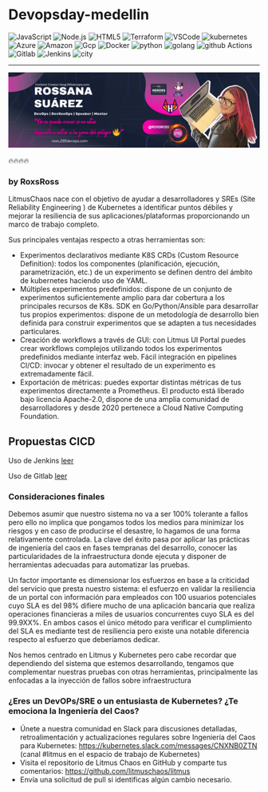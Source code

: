 # Devopsday-medellin

![JavaScript](https://img.shields.io/badge/-JavaScript-F7DF1E?style=for-the-badge&logo=JavaScript&logoColor=black)
![Node.js](https://img.shields.io/badge/-Node.js-339933?style=for-the-badge&logo=node.js&logoColor=white)
![HTML5](https://img.shields.io/badge/-HTML5-E34F26?style=for-the-badge&logo=html5&logoColor=white)
![Terraform](https://img.shields.io/badge/terraform-7B42BC?logo=terraform&logoColor=white&style=for-the-badge)
![VSCode](https://img.shields.io/badge/Visual_Studio_Code-0078D4?style=for-the-badge&logo=visual%20studio%20code&logoColor=white)
![kubernetes](https://img.shields.io/badge/kubernetes-326CE5?logo=kubernetes&logoColor=white&style=for-the-badge)
![Azure](https://img.shields.io/badge/azure-0078D4?logo=microsoft-azure&logoColor=white&style=for-the-badge)
![Amazon](https://img.shields.io/badge/Amazon_AWS-232F3E?style=for-the-badge&logo=amazon-aws&logoColor=white)
![Gcp](https://img.shields.io/badge/Google_Cloud-4285F4?style=for-the-badge&logo=google-cloud&logoColor=white)
![Docker](https://img.shields.io/badge/docker-2496ED?logo=docker&logoColor=white&style=for-the-badge)
![python](https://img.shields.io/badge/python-3776AB?logo=python&logoColor=white&style=for-the-badge)
![golang](https://img.shields.io/badge/Go-00ADD8?style=for-the-badge&logo=go&logoColor=white)
![github Actions](https://img.shields.io/badge/GitHub_Actions-2088FF?style=for-the-badge&logo=github-actions&logoColor=white)
![Gitlab](https://img.shields.io/badge/GitLab-330F63?style=for-the-badge&logo=gitlab&logoColor=white)
![Jenkins](	https://img.shields.io/badge/Jenkins-D24939?style=for-the-badge&logo=Jenkins&logoColor=white)
![city](https://img.shields.io/badge/TeamCity-000000?style=for-the-badge&logo=TeamCity&logoColor=white)

---
![](https://github.com/roxsross/roxsross/blob/main/images/roxsross-banner-1.png)

🔥🔥🔥🔥

### by RoxsRoss


LitmusChaos nace con el objetivo de ayudar a desarrolladores y SREs (Site Reliability Engineering ) de Kubernetes a identificar puntos débiles y mejorar la resiliencia de sus aplicaciones/plataformas proporcionando un marco de trabajo completo.

Sus principales ventajas respecto a otras herramientas son:

- Experimentos declarativos mediante K8S CRDs (Custom Resource Definition): todos los componentes (planificación, ejecución, parametrización, etc.) de un experimento se definen dentro del ámbito de kubernetes haciendo uso de YAML.
- Múltiples experimentos predefinidos: dispone de un conjunto de experimentos suficientemente amplio para dar cobertura a los principales recursos de K8s.
SDK en Go/Python/Ansible para desarrollar tus propios experimentos: dispone de un metodología de desarrollo bien definida para construir experimentos que se adapten a tus necesidades particulares.
- Creación de workflows a través de GUI: con Litmus UI Portal puedes crear workflows complejos utilizando todos los experimentos predefinidos mediante interfaz web.
Fácil integración en pipelines CI/CD: invocar y obtener el resultado de un experimento es extremadamente fácil.
- Exportación de métricas: puedes exportar distintas métricas de tus experimentos directamente a Prometheus.
El producto está liberado bajo licencia Apache-2.0, dispone de una amplia comunidad de desarrolladores y desde 2020 pertenece a Cloud Native Computing Foundation.

## Propuestas CICD

Uso de Jenkins [leer](README-JENKINS.md)

Uso de Gitlab [leer](README-JENKINS.md)

### Consideraciones finales
Debemos asumir que nuestro sistema no va a ser 100% tolerante a fallos pero ello no implica que pongamos todos los medios para minimizar los riesgos y en caso de producirse el desastre, lo hagamos de una forma relativamente controlada. La clave del éxito pasa por aplicar las prácticas de ingeniería del caos en fases tempranas del desarrollo, conocer las particularidades de la infraestructura donde ejecuta y disponer de herramientas adecuadas para automatizar las pruebas.

Un factor importante es dimensionar los esfuerzos en base a la criticidad del servicio que presta nuestro sistema: el esfuerzo en validar la resiliencia de un portal con información para empleados con 100 usuarios potenciales cuyo SLA es del 98% difiere mucho de una aplicación bancaria que realiza operaciones financieras a miles de usuarios concurrentes cuyo SLA es del 99.9XX%. En ambos casos el único método para verificar el cumplimiento del SLA es mediante test de resiliencia pero existe una notable diferencia respecto al esfuerzo que deberíamos dedicar.

Nos hemos centrado en Litmus y Kubernetes pero cabe recordar que dependiendo del sistema que estemos desarrollando, tengamos que complementar nuestras pruebas con otras herramientas, principalmente las enfocadas a la inyección de fallos sobre infraestructura


### ¿Eres un DevOPs/SRE o un entusiasta de Kubernetes? ¿Te emociona la Ingeniería del Caos?
- Únete a nuestra comunidad en Slack para discusiones detalladas, retroalimentación y actualizaciones regulares sobre Ingeniería del Caos para Kubernetes: https://kubernetes.slack.com/messages/CNXNB0ZTN
(canal #litmus en el espacio de trabajo de Kubernetes)
- Visita el repositorio de Litmus Chaos en GitHub y comparte tus comentarios: https://github.com/litmuschaos/litmus
- Envía una solicitud de pull si identificas algún cambio necesario.
